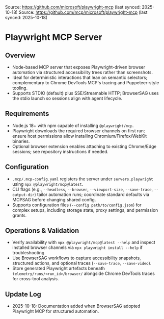 Source: https://github.com/microsoft/playwright-mcp (last synced: 2025-10-18)
Source: https://github.com/mcp/microsoft/playwright-mcp (last synced: 2025-10-18)

# Playwright MCP Server

## Overview
- Node-based MCP server that exposes Playwright-driven browser automation via structured accessibility trees rather than screenshots.
- Ideal for deterministic interactions that lean on semantic selectors; complementary to Chrome DevTools MCP's tracing and Puppeteer-style tooling.
- Supports STDIO (default) plus SSE/Streamable HTTP; BrowserSAG uses the stdio launch so sessions align with agent lifecycle.

## Requirements
- Node.js 18+ with npm capable of installing `@playwright/mcp`.
- Playwright downloads the required browser channels on first run; ensure host permissions allow installing Chromium/Firefox/WebKit binaries.
- Optional browser extension enables attaching to existing Chrome/Edge sessions; see repository instructions if needed.

## Configuration
- `.mcp/.mcp-config.yaml` registers the server under `servers.playwright` using `npx @playwright/mcp@latest`.
- CLI flags (e.g., `--headless`, `--browser`, `--viewport-size`, `--save-trace`, `--output-dir`) tailor automation runs; coordinate standard defaults via MCPSAG before changing shared config.
- Supports configuration files (`--config path/to/config.json`) for complex setups, including storage state, proxy settings, and permission grants.

## Operations & Validation
- Verify availability with `npx @playwright/mcp@latest --help` and inspect installed browser channels via `npx playwright install --help` if troubleshooting.
- Use BrowserSAG workflows to capture accessibility snapshots, structured actions, and optional traces (`--save-trace`, `--save-video`).
- Store generated Playwright artefacts beneath `telemetry/runs/<run_id>/browser/` alongside Chrome DevTools traces for cross-tool analysis.

## Update Log
- 2025-10-18: Documentation added when BrowserSAG adopted Playwright MCP for structured automation.
